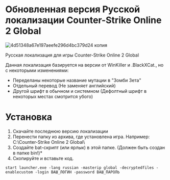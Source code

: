 # Обновленная версия Русской локализации Counter-Strike Online 2 Global

![4d51348a67e197aeefe296d4bc379d24 копия](https://user-images.githubusercontent.com/28530397/196241949-bc869cdb-4374-4604-a6a0-4766cea7d933.png)

Русская локализация для игры Counter-Strike Online 2 Global

Данная локализация базируется на версии от WinKiller и .BlackXCat., но с некоторыми изменениями:

- Переделаны некоторые название мутации в "Зомби Зета"
- Отдельный перевод (Не заменяет английский)
- Другой шрифт в обычном и системном (Дефолтный шрифт в некоторых местах смотрится убого)

# Установка

1. Скачайте последнюю версию локализации
2. Перенести папку из архива, где установлена игра. Например: C:\Counter-Strike Online 2 Global\
3. Создайте bat-скрипт (или ярлык) в этой папке. (Должен быть создан в папке bin!)*
4. Скопируйте и вставьте код.

```
start launcher.exe -lang russian -masterip global -decryptedfiles -enablecustom -login ВАШ_ЛОГИН -password ВАШ_ПАРОЛЬ
```
